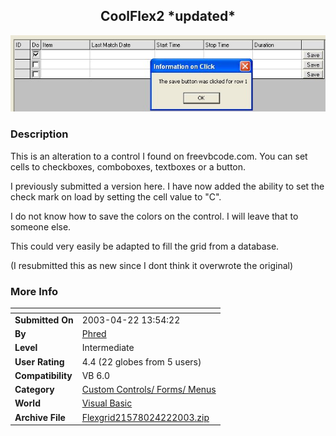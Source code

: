 ﻿<div align="center">

## CoolFlex2 \*updated\*

<img src="PIC20034221656566831.jpg">
</div>

### Description

This is an alteration to a control I found on freevbcode.com. You can set cells to checkboxes, comboboxes, textboxes or a button.

I previously submitted a version here. I have now added the ability to set the check mark on load by setting the cell value to "C".

I do not know how to save the colors on the control. I will leave that to someone else.

This could very easily be adapted to fill the grid from a database.

(I resubmitted this as new since I dont think it overwrote the original)
 
### More Info
 


<span>             |<span>
---                |---
**Submitted On**   |2003-04-22 13:54:22
**By**             |[Phred](https://github.com/Planet-Source-Code/PSCIndex/blob/master/ByAuthor/phred.md)
**Level**          |Intermediate
**User Rating**    |4.4 (22 globes from 5 users)
**Compatibility**  |VB 6\.0
**Category**       |[Custom Controls/ Forms/  Menus](https://github.com/Planet-Source-Code/PSCIndex/blob/master/ByCategory/custom-controls-forms-menus__1-4.md)
**World**          |[Visual Basic](https://github.com/Planet-Source-Code/PSCIndex/blob/master/ByWorld/visual-basic.md)
**Archive File**   |[Flexgrid21578024222003\.zip](https://github.com/Planet-Source-Code/phred-coolflex2-updated__1-44962/archive/master.zip)








